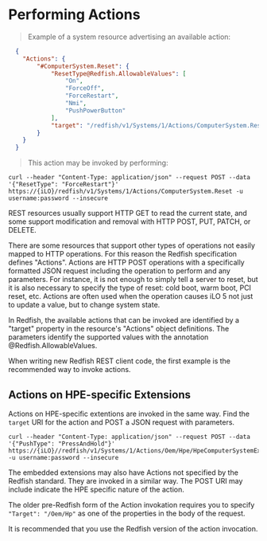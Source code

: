 # Performing Actions

> Example of a system resource advertising an available action:

```json
  {
  	"Actions": {
  		"#ComputerSystem.Reset": {
  			"ResetType@Redfish.AllowableValues": [
  				"On",
  				"ForceOff",
  				"ForceRestart",
  				"Nmi",
  				"PushPowerButton"
  			],
  			"target": "/redfish/v1/Systems/1/Actions/ComputerSystem.Reset"
  		}
  	}
  }
```

> This action may be invoked by performing:

```shell
curl --header "Content-Type: application/json" --request POST --data '{"ResetType": "ForceRestart"}' https://{iLO}/redfish/v1/Systems/1/Actions/ComputerSystem.Reset -u username:password --insecure
```

REST resources usually support HTTP GET to read the current state, and some support modification and removal with HTTP POST, PUT, PATCH, or DELETE.

There are some resources that support other types of operations not easily mapped to HTTP operations.  For this reason the Redfish specification defines "Actions".  Actions are HTTP POST operations with a specifically formatted JSON request including the operation to perform and any parameters.  For instance, it is not enough to simply tell a server to reset, but it is also necessary to specify the type of reset:  cold boot, warm boot, PCI reset, etc.  Actions are often used when the operation causes iLO 5 not just to update a value, but to change system state.

In Redfish, the available actions that can be invoked are identified by a "target" property in the resource's "Actions" object definitions.  The parameters identify the supported values with the annotation @Redfish.AllowableValues.

<aside class="information">

When writing new Redfish REST client code, the first example is the recommended way to invoke actions.

</aside>

## Actions on HPE-specific Extensions

Actions on HPE-specific extentions are invoked in the same way.  Find the `target` URI for the action and POST a JSON request with parameters.

```shell
curl --header "Content-Type: application/json" --request POST --data '{"PushType": "PressAndHold"}' https://{iLO}//redfish/v1/Systems/1/Actions/Oem/Hpe/HpeComputerSystemExt.PowerButton/ -u username:password --insecure
```

The embedded extensions may also have Actions not specified by the Redfish standard.  They are invoked in a similar way.  The POST URI may include indicate the HPE specific nature of the action.

The older pre-Redfish form of the Action invokation requires you to specify `"Target": "/Oem/Hp"` as one of the properties in the body of the request.

It is recommended that you use the Redfish version of the action invocation.

